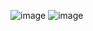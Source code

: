 ![image](https://user-images.githubusercontent.com/126113645/231917798-c90f2f5e-3e97-4672-acdd-a344c2d3189e.png)
![image](https://user-images.githubusercontent.com/126113645/231919073-1fd516b9-79f7-4ea3-bb2a-271c1dcf9b37.png)

